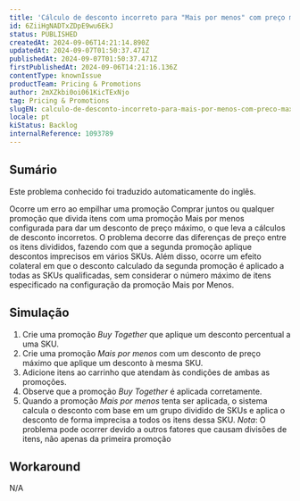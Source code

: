 ```yaml
---
title: 'Cálculo de desconto incorreto para "Mais por menos" com preço máximo após a divisão do item pelo aplicativo de promoção anterior'
id: 6ZiiHgNADTxZDpE9wu6EkJ
status: PUBLISHED
createdAt: 2024-09-06T14:21:14.890Z
updatedAt: 2024-09-07T01:50:37.471Z
publishedAt: 2024-09-07T01:50:37.471Z
firstPublishedAt: 2024-09-06T14:21:16.136Z
contentType: knownIssue
productTeam: Pricing & Promotions
author: 2mXZkbi0oi061KicTExNjo
tag: Pricing & Promotions
slugEN: calculo-de-desconto-incorreto-para-mais-por-menos-com-preco-maximo-apos-a-divisao-do-item-pelo-aplicativo-de-promocao-anterior
locale: pt
kiStatus: Backlog
internalReference: 1093789
---
```


## Sumário

<div class="alert alert-info">
  <p>Este problema conhecido foi traduzido automaticamente do inglês.</p>
</div>


Ocorre um erro ao empilhar uma promoção Comprar juntos ou qualquer promoção que divida itens com uma promoção Mais por menos configurada para dar um desconto de preço máximo, o que leva a cálculos de desconto incorretos. O problema decorre das diferenças de preço entre os itens divididos, fazendo com que a segunda promoção aplique descontos imprecisos em vários SKUs.
Além disso, ocorre um efeito colateral em que o desconto calculado da segunda promoção é aplicado a todas as SKUs qualificadas, sem considerar o número máximo de itens especificado na configuração da promoção Mais por Menos.

## Simulação



1. Crie uma promoção _Buy Together_ que aplique um desconto percentual a uma SKU.
2. Crie uma promoção _Mais por menos_ com um desconto de preço máximo que aplique um desconto à mesma SKU.
3. Adicione itens ao carrinho que atendam às condições de ambas as promoções.
4. Observe que a promoção _Buy Together_ é aplicada corretamente.
5. Quando a promoção _Mais por menos_ tenta ser aplicada, o sistema calcula o desconto com base em um grupo dividido de SKUs e aplica o desconto de forma imprecisa a todos os itens dessa SKU.
_Nota_: O problema pode ocorrer devido a outros fatores que causam divisões de itens, não apenas da primeira promoção

## Workaround


N/A





